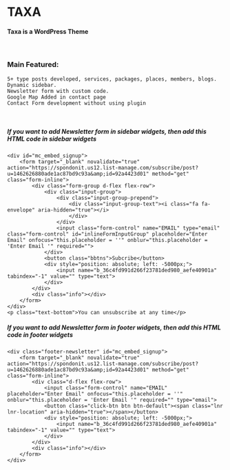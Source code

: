 # TAXA
#### Taxa is a WordPress Theme

<br />

### Main Featured:
    5+ type posts developed, services, packages, places, members, blogs.
    Dynamic sidebar.
    Newsletter form with custom code.
    Google Map Added in contact page
    Contact Form development without using plugin

<br />

##### If you want to add Newsletter form in sidebar widgets, then add this HTML code in sidebar widgets
```
<div id="mc_embed_signup">
    <form target="_blank" novalidate="true" action="https://spondonit.us12.list-manage.com/subscribe/post?u=1462626880ade1ac87bd9c93a&amp;id=92a4423d01" method="get" class="form-inline">
        <div class="form-group d-flex flex-row">
            <div class="input-group">
                <div class="input-group-prepend">
                    <div class="input-group-text"><i class="fa fa-envelope" aria-hidden="true"></i>
                    </div>
                </div>
                <input class="form-control" name="EMAIL" type="email" class="form-control" id="inlineFormInputGroup" placeholder="Enter Email" onfocus="this.placeholder = ''" onblur="this.placeholder = 'Enter Email '" required="">
            </div>
            <button class="bbtns">Subcribe</button>
            <div style="position: absolute; left: -5000px;">
                <input name="b_36c4fd991d266f23781ded980_aefe40901a" tabindex="-1" value="" type="text">
            </div>
        </div>
        <div class="info"></div>
    </form>
</div>
<p class="text-bottom">You can unsubscribe at any time</p>
```

##### If you want to add Newsletter form in footer widgets, then add this HTML code in footer widgets
```
<div class="footer-newsletter" id="mc_embed_signup">	
    <form target="_blank" novalidate="true" action="https://spondonit.us12.list-manage.com/subscribe/post?u=1462626880ade1ac87bd9c93a&amp;id=92a4423d01" method="get" class="form-inline">
        <div class="d-flex flex-row">
            <input class="form-control" name="EMAIL" placeholder="Enter Email" onfocus="this.placeholder = ''" onblur="this.placeholder = 'Enter Email '" required="" type="email">
            <button class="click-btn btn btn-default"><span class="lnr lnr-location" aria-hidden="true"></span></button>
            <div style="position: absolute; left: -5000px;">
                <input name="b_36c4fd991d266f23781ded980_aefe40901a" tabindex="-1" value="" type="text">
            </div>
        </div>
        <div class="info"></div>
    </form>
</div>
```